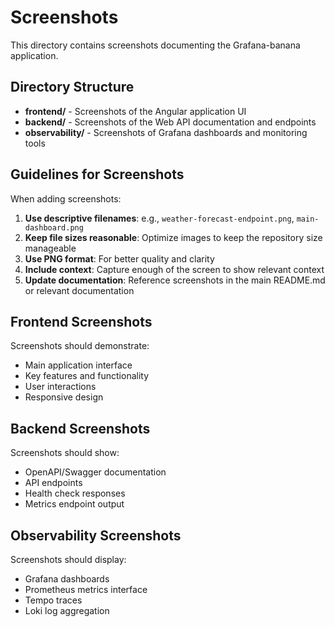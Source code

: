 # Screenshots

This directory contains screenshots documenting the Grafana-banana application.

## Directory Structure

- **frontend/** - Screenshots of the Angular application UI
- **backend/** - Screenshots of the Web API documentation and endpoints
- **observability/** - Screenshots of Grafana dashboards and monitoring tools

## Guidelines for Screenshots

When adding screenshots:

1. **Use descriptive filenames**: e.g., `weather-forecast-endpoint.png`, `main-dashboard.png`
2. **Keep file sizes reasonable**: Optimize images to keep the repository size manageable
3. **Use PNG format**: For better quality and clarity
4. **Include context**: Capture enough of the screen to show relevant context
5. **Update documentation**: Reference screenshots in the main README.md or relevant documentation

## Frontend Screenshots

Screenshots should demonstrate:
- Main application interface
- Key features and functionality
- User interactions
- Responsive design

## Backend Screenshots

Screenshots should show:
- OpenAPI/Swagger documentation
- API endpoints
- Health check responses
- Metrics endpoint output

## Observability Screenshots

Screenshots should display:
- Grafana dashboards
- Prometheus metrics interface
- Tempo traces
- Loki log aggregation
